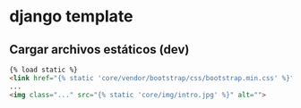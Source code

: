 # django template

## Cargar archivos estáticos (dev)
```html
{% load static %}
<link href="{% static 'core/vendor/bootstrap/css/bootstrap.min.css' %}" rel="stylesheet">
...
<img class="..." src="{% static 'core/img/intro.jpg' %}" alt="">
```
##
